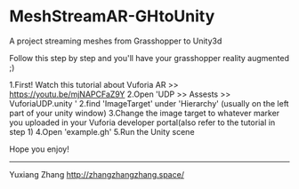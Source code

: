 # MeshStreamAR-GHtoUnity
A project streaming meshes from Grasshopper to Unity3d

Follow this step by step and you'll have your grasshopper reality augmented ;)

1.First! Watch this tutorial about Vuforia AR >> https://youtu.be/mjNAPCFaZ9Y
2.Open 'UDP >> Assests >> VuforiaUDP.unity '
2.find 'ImageTarget' under 'Hierarchy' (usually on the left part of your unity window)
3.Change the image target to whatever marker you uploaded in your Vuforia developer portal(also refer to the tutorial in step 1)
4.Open 'example.gh'
5.Run the Unity scene

Hope you enjoy!

---------------------------------------------------------------------------------------------------------------------------------
Yuxiang Zhang
http://zhangzhangzhang.space/

